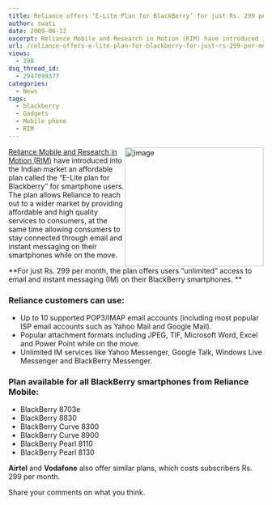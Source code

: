 ```yaml
---
title: Reliance offers ‘E-Lite Plan for BlackBerry’ for just Rs. 299 per month!
author: swati
date: 2009-06-12
excerpt: Reliance Mobile and Research in Motion (RIM) have introduced into the Indian market an affordable plan called the “E-Lite plan for Blackberry” for smartphone users. The plan allows Reliance to reach out to a wider market by providing affordable and high quality services to consumers, at the same time allowing consumers to stay connected through email and instant messaging on their smartphones while on the move.
url: /reliance-offers-e-lite-plan-for-blackberry-for-just-rs-299-per-month/
views:
  - 198
dsq_thread_id:
  - 2947099377
categories:
  - News
tags:
  - blackberry
  - Gadgets
  - Mobile phone
  - RIM
---
```

<img class="alignright wp-image-52411" style="border: 0pt none;margin-left: 0px;margin-right: 0px" src="http://cdn.devilsworkshop.org/files/2009/06/image29.png" border="0" alt="image" width="274" height="235" align="right" />

<a href="http://press.rim.com/release.jsp?id=2389" onclick="_gaq.push(['_trackEvent', 'outbound-article', 'http://press.rim.com/release.jsp?id=2389', 'Reliance Mobile and Research in Motion (RIM)']);" >Reliance Mobile and Research in Motion (RIM)</a> have introduced into the Indian market an affordable plan called the “E-Lite plan for Blackberry” for smartphone users. The plan allows Reliance to reach out to a wider market by providing affordable and high quality services to consumers, at the same time allowing consumers to stay connected through email and instant messaging on their smartphones while on the move.

**For just Rs. 299 per month, the plan offers users “unlimited” access to email and instant messaging (IM) on their BlackBerry smartphones. **

### **Reliance customers can use**:

  * Up to 10 supported POP3/IMAP email accounts (including most popular ISP email accounts such as Yahoo Mail and Google Mail).
  * Popular attachment formats including JPEG, TIF, Microsoft Word, Excel and Power Point while on the move.
  * Unlimited IM services like Yahoo Messenger, Google Talk, Windows Live Messenger and BlackBerry Messenger.

### Plan available for all BlackBerry smartphones from Reliance Mobile:

  * BlackBerry 8703e
  * BlackBerry 8830
  * BlackBerry Curve 8300
  * BlackBerry Curve 8900
  * BlackBerry Pearl 8110
  * BlackBerry Pearl 8130

**Airtel** and **Vodafone** also offer similar plans, which costs subscribers Rs. 299 per month.

Share your comments on what you think.
